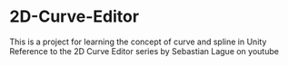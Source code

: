 # 2D-Curve-Editor
This is a project for learning the concept of curve and spline in Unity
Reference to the 2D Curve Editor series by Sebastian Lague on youtube
